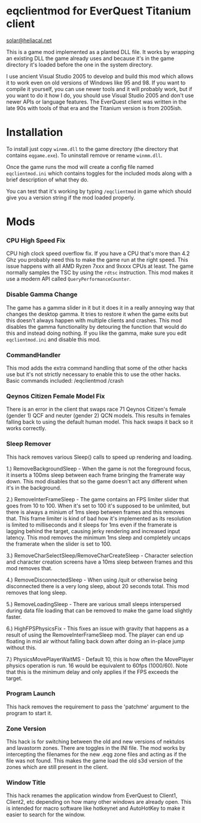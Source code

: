 # eqclientmod for EverQuest Titanium client
solar@heliacal.net

This is a game mod implemented as a planted DLL file.  It works by wrapping an existing DLL the game already uses and because it's in the game directory it's loaded before the one in the system directory.

I use ancient Visual Studio 2005 to develop and build this mod which allows it to work even on old versions of Windows like 95 and 98.  If you want to compile it yourself, you can use newer tools and it will probably work,
but if you want to do it how I do, you should use Visual Studio 2005 and don't use newer APIs or language features.  The EverQuest client was written in the late 90s with tools of that era and the Titanium version is from 2005ish.

# Installation
To install just copy `winmm.dll` to the game directory (the directory that contains `eqgame.exe`).
To uninstall remove or rename `winmm.dll`.

Once the game runs the mod will create a config file named `eqclientmod.ini` which contains toggles for the included mods along with a brief description of what they do.

You can test that it's working by typing `/eqclientmod` in game which should give you a version string if the mod loaded properly.

# Mods

### CPU High Speed Fix
CPU high clock speed overflow fix.  If you have a CPU that's more than 4.2 Ghz you probably need this to make the game run at the right speed.
This issue happens with all AMD Ryzen 7xxx and 9xxxx CPUs at least.  The game normally samples the TSC by using the `rdtsc` instruction.  This mod makes it use a modern API called `QueryPerformanceCounter`.

### Disable Gamma Change
The game has a gamma slider in it but it does it in a really annoying way that changes the desktop gamma.  It tries to restore it when the game exits but this doesn't always happen with multiple clients and crashes.
This mod disables the gamma functionality by detouring the function that would do this and instead doing nothing.  If you like the gamma, make sure you edit `eqclientmod.ini` and disable this mod.

### CommandHandler
This mod adds the extra command handling that some of the other hacks use but it's not strictly necessary to enable this to use the other hacks.  Basic commands included: /eqclientmod /crash

### Qeynos Citizen Female Model Fix
There is an error in the client that swaps race 71 Qeynos Citizen's female (gender 1) QCF and neuter (gender 2) QCN models.  This results in females falling back to using the default human model.
This hack swaps it back so it works correctly.

### Sleep Remover
This hack removes various Sleep() calls to speed up rendering and loading.

1.) RemoveBackgroundSleep - When the game is not the foreground focus, it inserts a 100ms sleep between each frame bringing the framerate way down.  This mod disables that so the game doesn't act any different when it's in the background.

2.) RemoveInterFrameSleep - The game contains an FPS limiter slider that goes from 10 to 100.  When it's set to 100 it's supposed to be unlimited, but there is always a minium of 1ms sleep between frames and this removes that.
This frame limiter is kind of bad how it's implemented as its resolution is limited to milliseconds and it sleeps for 1ms even if the framerate is lagging behind the target, causing jerky rendering and increased input latency.
This mod removes the minimum 1ms sleep and completely uncaps the framerate when the slider is set to 100.

3.) RemoveCharSelectSleep/RemoveCharCreateSleep - Character selection and character creation screens have a 10ms sleep between frames and this mod removes that.

4.) RemoveDisconnectedSleep - When using /quit or otherwise being disconnected there is a very long sleep, about 20 seconds total.  This mod removes that long sleep.

5.) RemoveLoadingSleep - There are various small sleeps interspersed during data file loading that can be removed to make the game load slightly faster.

6.) HighFPSPhysicsFix - This fixes an issue with gravity that happens as a result of using the RemoveInterFrameSleep mod.  The player can end up floating in mid air without falling back down after doing an in-place jump without this.

7.) PhysicsMovePlayerWaitMS - Default 10, this is how often the MovePlayer physics operation is run.  16 would be equivalent to 60fps (1000/60).  Note that this is the minimum delay and only applies if the FPS exceeds the target.

### Program Launch
This hack removes the requirement to pass the 'patchme' argument to the program to start it.

### Zone Version
This hack is for switching between the old and new versions of nektulos and lavastorm zones.  There are toggles in the INI file.  The mod works by intercepting the filenames for the new .eqg zone files and acting as if the file was not found.
This makes the game load the old s3d version of the zones which are still present in the client.

### Window Title
This hack renames the application window from EverQuest to Client1, Client2, etc depending on how many other windows are already open.  This is intended for macro software like hotkeynet and AutoHotKey to make it easier to search for the window.
